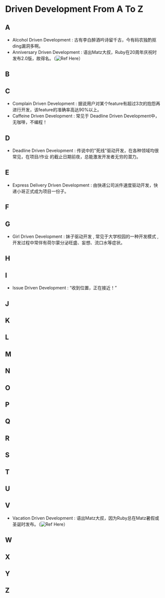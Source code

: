 Driven Development From A To Z
===========

## A

- Alcohol Driven Development : 古有李白醉酒吟诗留千古，今有码农独酌抠ding漏洞多啊。
- Anniversary Driven Development : 语出Matz大叔，Ruby在20周年庆祝时发布2.0版，故得名。（![Ref Here](https://blog.heroku.com/archives/2013/3/6/matz_highlights_ruby_2_0_at_waza)）

## B
## C

- Complain Driven Development : 据说用户对某个feature有超过3次的抱怨再进行开发，该feature的准确率高达90%以上。
- Caffeine Driven Development : 常见于 Deadline Driven Development中，无咖啡，不编程！

## D

- Deadline Driven Development :  传说中的"死线"驱动开发，在各种领域均很常见，在项目/作业 的截止日期前夜，总能激发开发者无穷的潜力。

## E

- Express Delivery Driven Development :  由快递公司派件速度驱动开发，快递小哥正式成为项目一份子。

## F
## G

-  Girl Driven Development  :    妹子驱动开发 , 常见于大学校园的一种开发模式 ,  开发过程中常伴有荷尔蒙分泌旺盛、妄想、流口水等症状。

 
## H
## I

-  Issue Driven Development :  “收到位置，正在接近！”


## J
## K
## L
## M
## N
## O
## P
## Q
## R
## S
## T
## U
## V

- Vacation Driven Development : 语出Matz大叔，因为Ruby总在Matz暑假或圣诞时发布。（![Ref Here](https://blog.heroku.com/archives/2013/3/6/matz_highlights_ruby_2_0_at_waza)）

## W
## X
## Y
## Z
